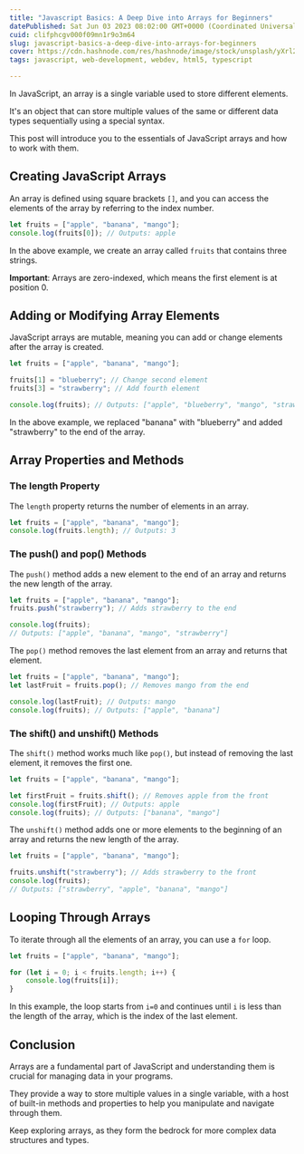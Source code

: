 ```yaml
---
title: "Javascript Basics: A Deep Dive into Arrays for Beginners"
datePublished: Sat Jun 03 2023 08:02:00 GMT+0000 (Coordinated Universal Time)
cuid: clifphcgv000f09mn1r9o3m64
slug: javascript-basics-a-deep-dive-into-arrays-for-beginners
cover: https://cdn.hashnode.com/res/hashnode/image/stock/unsplash/yXrl2lkGJ-k/upload/73f3507d77d3aaab1d5ba682ea526d90.jpeg
tags: javascript, web-development, webdev, html5, typescript

---
```


In JavaScript, an array is a single variable used to store different elements.

It's an object that can store multiple values of the same or different data types sequentially using a special syntax.

This post will introduce you to the essentials of JavaScript arrays and how to work with them.

## **Creating JavaScript Arrays**

An array is defined using square brackets `[]`, and you can access the elements of the array by referring to the index number.

```typescript
let fruits = ["apple", "banana", "mango"]; 
console.log(fruits[0]); // Outputs: apple
```

In the above example, we create an array called `fruits` that contains three strings.  
  
**Important**: Arrays are zero-indexed, which means the first element is at position 0.

## **Adding or Modifying Array Elements**

JavaScript arrays are mutable, meaning you can add or change elements after the array is created.

```typescript
let fruits = ["apple", "banana", "mango"]; 

fruits[1] = "blueberry"; // Change second element 
fruits[3] = "strawberry"; // Add fourth element 

console.log(fruits); // Outputs: ["apple", "blueberry", "mango", "strawberry"]
```

In the above example, we replaced "banana" with "blueberry" and added "strawberry" to the end of the array.

## **Array Properties and Methods**

### **The length Property**

The `length` property returns the number of elements in an array.

```typescript
let fruits = ["apple", "banana", "mango"]; 
console.log(fruits.length); // Outputs: 3
```

### **The push() and pop() Methods**

The `push()` method adds a new element to the end of an array and returns the new length of the array.

```typescript
let fruits = ["apple", "banana", "mango"]; 
fruits.push("strawberry"); // Adds strawberry to the end 

console.log(fruits); 
// Outputs: ["apple", "banana", "mango", "strawberry"]
```

The `pop()` method removes the last element from an array and returns that element.

```typescript
let fruits = ["apple", "banana", "mango"]; 
let lastFruit = fruits.pop(); // Removes mango from the end 

console.log(lastFruit); // Outputs: mango 
console.log(fruits); // Outputs: ["apple", "banana"]
```

### **The shift() and unshift() Methods**

The `shift()` method works much like `pop()`, but instead of removing the last element, it removes the first one.

```typescript
let fruits = ["apple", "banana", "mango"]; 

let firstFruit = fruits.shift(); // Removes apple from the front 
console.log(firstFruit); // Outputs: apple 
console.log(fruits); // Outputs: ["banana", "mango"]
```

The `unshift()` method adds one or more elements to the beginning of an array and returns the new length of the array.

```typescript
let fruits = ["apple", "banana", "mango"]; 

fruits.unshift("strawberry"); // Adds strawberry to the front 
console.log(fruits); 
// Outputs: ["strawberry", "apple", "banana", "mango"]
```

## **Looping Through Arrays**

To iterate through all the elements of an array, you can use a `for` loop.

```typescript
let fruits = ["apple", "banana", "mango"]; 

for (let i = 0; i < fruits.length; i++) {
    console.log(fruits[i]); 
}
```

In this example, the loop starts from `i=0` and continues until `i` is less than the length of the array, which is the index of the last element.

## **Conclusion**

Arrays are a fundamental part of JavaScript and understanding them is crucial for managing data in your programs.

They provide a way to store multiple values in a single variable, with a host of built-in methods and properties to help you manipulate and navigate through them.

Keep exploring arrays, as they form the bedrock for more complex data structures and types.